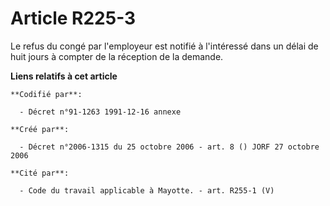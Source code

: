 # Article R225-3

Le refus du congé par l'employeur est notifié à l'intéressé dans un délai de huit jours à compter de la réception de la
demande.

**Liens relatifs à cet article**

	**Codifié par**:

	  - Décret n°91-1263 1991-12-16 annexe

	**Créé par**:

	  - Décret n°2006-1315 du 25 octobre 2006 - art. 8 () JORF 27 octobre 2006

	**Cité par**:

	  - Code du travail applicable à Mayotte. - art. R255-1 (V)
